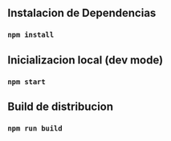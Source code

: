 ## Instalacion de Dependencias
### `npm install`

## Inicializacion local (dev mode)
### `npm start`

## Build de distribucion
### `npm run build`
